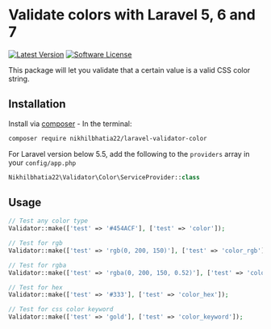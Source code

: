 # Validate colors with Laravel 5, 6 and 7
[![Latest Version](https://img.shields.io/github/issues/nikhilbhatia22/laravel-validator-color)](https://github.com/nikhilbhatia22/laravel-validator-color/releases)
[![Software License](https://img.shields.io/badge/license-MIT-brightgreen.svg?style=flat-square)](LICENSE.md)

This package will let you validate that a certain value is a valid CSS color string.

## Installation

Install via [composer](https://getcomposer.org/) - In the terminal:
```bash
composer require nikhilbhatia22/laravel-validator-color
```

For Laravel version below 5.5, add the following to the `providers` array in your `config/app.php`
```php
Nikhilbhatia22\Validator\Color\ServiceProvider::class
```

## Usage

```php
// Test any color type
Validator::make(['test' => '#454ACF'], ['test' => 'color']);

// Test for rgb 
Validator::make(['test' => 'rgb(0, 200, 150)'], ['test' => 'color_rgb']);

// Test for rgba 
Validator::make(['test' => 'rgba(0, 200, 150, 0.52)'], ['test' => 'color_rgba']);

// Test for hex 
Validator::make(['test' => '#333'], ['test' => 'color_hex']);

// Test for css color keyword 
Validator::make(['test' => 'gold'], ['test' => 'color_keyword']);